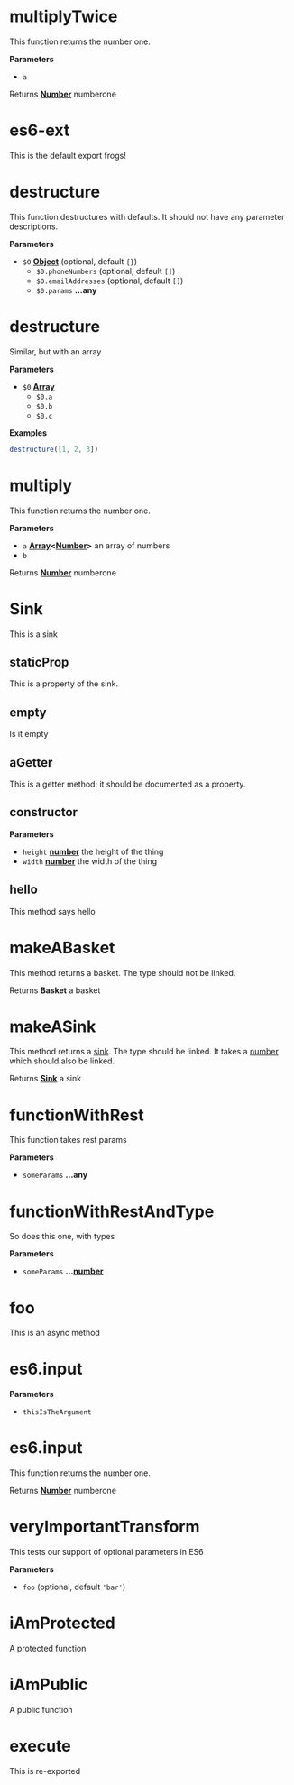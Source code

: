 # multiplyTwice

This function returns the number one.

**Parameters**

-   `a`  

Returns **[Number](https://developer.mozilla.org/en-US/docs/Web/JavaScript/Reference/Global_Objects/Number)** numberone

# es6-ext

This is the default export frogs!

# destructure

This function destructures with defaults. It should not
have any parameter descriptions.

**Parameters**

-   `$0` **[Object](https://developer.mozilla.org/en-US/docs/Web/JavaScript/Reference/Global_Objects/Object)**  (optional, default `{}`)
    -   `$0.phoneNumbers`   (optional, default `[]`)
    -   `$0.emailAddresses`   (optional, default `[]`)
    -   `$0.params` **...any** 

# destructure

Similar, but with an array

**Parameters**

-   `$0` **[Array](https://developer.mozilla.org/en-US/docs/Web/JavaScript/Reference/Global_Objects/Array)** 
    -   `$0.a`  
    -   `$0.b`  
    -   `$0.c`  

**Examples**

```javascript
destructure([1, 2, 3])
```

# multiply

This function returns the number one.

**Parameters**

-   `a` **[Array](https://developer.mozilla.org/en-US/docs/Web/JavaScript/Reference/Global_Objects/Array)&lt;[Number](https://developer.mozilla.org/en-US/docs/Web/JavaScript/Reference/Global_Objects/Number)>** an array of numbers
-   `b`  

Returns **[Number](https://developer.mozilla.org/en-US/docs/Web/JavaScript/Reference/Global_Objects/Number)** numberone

# Sink

This is a sink

## staticProp

This is a property of the sink.

## empty

Is it empty

## aGetter

This is a getter method: it should be documented
as a property.

## constructor

**Parameters**

-   `height` **[number](https://developer.mozilla.org/en-US/docs/Web/JavaScript/Reference/Global_Objects/Number)** the height of the thing
-   `width` **[number](https://developer.mozilla.org/en-US/docs/Web/JavaScript/Reference/Global_Objects/Number)** the width of the thing

## hello

This method says hello

# makeABasket

This method returns a basket. The type should not be linked.

Returns **Basket** a basket

# makeASink

This method returns a [sink](#sink). The type should be linked.
It takes a [number](https://developer.mozilla.org/en-US/docs/Web/JavaScript/Reference/Global_Objects/Number) which should also be linked.

Returns **[Sink](#sink)** a sink

# functionWithRest

This function takes rest params

**Parameters**

-   `someParams` **...any** 

# functionWithRestAndType

So does this one, with types

**Parameters**

-   `someParams` **...[number](https://developer.mozilla.org/en-US/docs/Web/JavaScript/Reference/Global_Objects/Number)** 

# foo

This is an async method

# es6.input

**Parameters**

-   `thisIsTheArgument`  

# es6.input

This function returns the number one.

Returns **[Number](https://developer.mozilla.org/en-US/docs/Web/JavaScript/Reference/Global_Objects/Number)** numberone

# veryImportantTransform

This tests our support of optional parameters in ES6

**Parameters**

-   `foo`   (optional, default `'bar'`)

# iAmProtected

A protected function

# iAmPublic

A public function

# execute

This is re-exported
